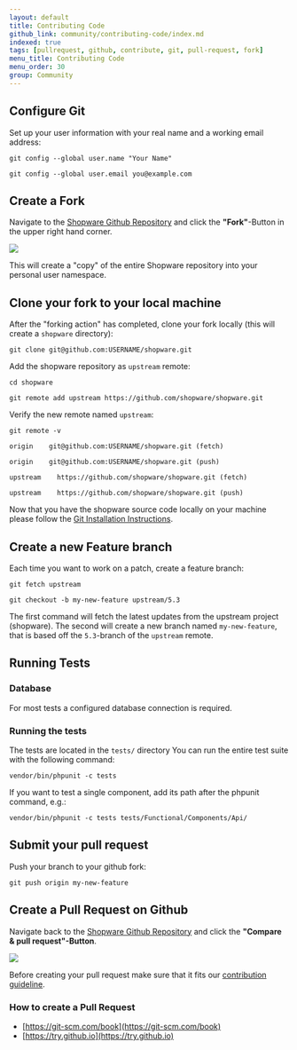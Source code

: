 ```yaml
---
layout: default
title: Contributing Code 
github_link: community/contributing-code/index.md
indexed: true
tags: [pullrequest, github, contribute, git, pull-request, fork]
menu_title: Contributing Code
menu_order: 30
group: Community
---
```


<div class="toc-list"></div>

## Configure Git

Set up your user information with your real name and a working email address:

```git config --global user.name "Your Name"```

```git config --global user.email you@example.com```


## Create a Fork
Navigate to the [Shopware Github Repository](https://github.com/shopware/shopware) and click the **"Fork"**-Button in the upper right hand corner.

<img src="/community/img/github-fork-button.png"/>

This will create a "copy" of the entire Shopware repository into your personal user namespace.

## Clone your fork to your local machine

After the "forking action" has completed, clone your fork locally (this will create a `shopware` directory):

```git clone git@github.com:USERNAME/shopware.git```

Add the shopware repository as `upstream` remote:

```cd shopware```

```git remote add upstream https://github.com/shopware/shopware.git```

Verify the new remote named `upstream`:

```git remote -v```

```origin    git@github.com:USERNAME/shopware.git (fetch)```

```origin    git@github.com:USERNAME/shopware.git (push)```

```upstream    https://github.com/shopware/shopware.git (fetch)```

```upstream    https://github.com/shopware/shopware.git (push)```

Now that you have the shopware source code locally on your machine please follow the [Git Installation Instructions](https://github.com/shopware/shopware#installation-via-git).

## Create a new Feature branch

Each time you want to work on a patch, create a feature branch:

```git fetch upstream```

```git checkout -b my-new-feature upstream/5.3```

The first command will fetch the latest updates from the upstream project (shopware).
The second will create a new branch named `my-new-feature`, that is based off the `5.3`-branch of the `upstream` remote.

## Running Tests

### Database
For most tests a configured database connection is required.

### Running the tests
The tests are located in the `tests/` directory
You can run the entire test suite with the following command:

    vendor/bin/phpunit -c tests

If you want to test a single component, add its path after the phpunit command, e.g.:

    vendor/bin/phpunit -c tests tests/Functional/Components/Api/

## Submit your pull request

Push your branch to your github fork:

```git push origin my-new-feature```

## Create a Pull Request on Github
Navigate back to the [Shopware Github Repository](https://github.com/shopware/shopware) and click the **"Compare & pull request"-Button**.

<img src="/community/img/github-create-pull-request.png"/>

Before creating your pull request make sure that it fits our [contribution guideline](/community/contribution-guideline/).

### How to create a Pull Request

- [https://git-scm.com/book](https://git-scm.com/book)
- [https://try.github.io](https://try.github.io)
